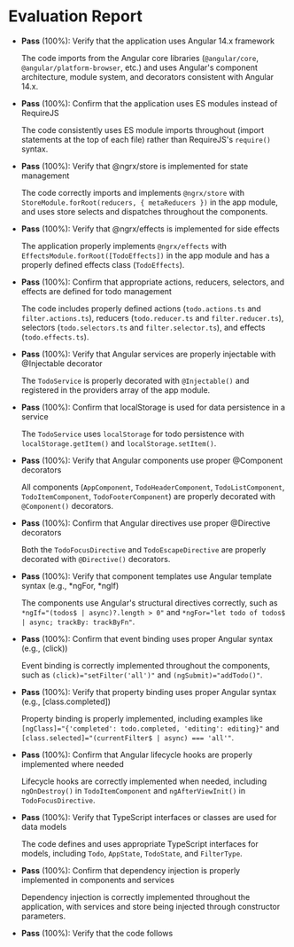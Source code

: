 # Evaluation Report

- **Pass** (100%): Verify that the application uses Angular 14.x framework
  
  The code imports from the Angular core libraries (`@angular/core`, `@angular/platform-browser`, etc.) and uses Angular's component architecture, module system, and decorators consistent with Angular 14.x.

- **Pass** (100%): Confirm that the application uses ES modules instead of RequireJS
  
  The code consistently uses ES module imports throughout (import statements at the top of each file) rather than RequireJS's `require()` syntax.

- **Pass** (100%): Verify that @ngrx/store is implemented for state management
  
  The code correctly imports and implements `@ngrx/store` with `StoreModule.forRoot(reducers, { metaReducers })` in the app module, and uses store selects and dispatches throughout the components.

- **Pass** (100%): Verify that @ngrx/effects is implemented for side effects
  
  The application properly implements `@ngrx/effects` with `EffectsModule.forRoot([TodoEffects])` in the app module and has a properly defined effects class (`TodoEffects`).

- **Pass** (100%): Confirm that appropriate actions, reducers, selectors, and effects are defined for todo management
  
  The code includes properly defined actions (`todo.actions.ts` and `filter.actions.ts`), reducers (`todo.reducer.ts` and `filter.reducer.ts`), selectors (`todo.selectors.ts` and `filter.selector.ts`), and effects (`todo.effects.ts`).

- **Pass** (100%): Verify that Angular services are properly injectable with @Injectable decorator
  
  The `TodoService` is properly decorated with `@Injectable()` and registered in the providers array of the app module.

- **Pass** (100%): Confirm that localStorage is used for data persistence in a service
  
  The `TodoService` uses `localStorage` for todo persistence with `localStorage.getItem()` and `localStorage.setItem()`.

- **Pass** (100%): Verify that Angular components use proper @Component decorators
  
  All components (`AppComponent`, `TodoHeaderComponent`, `TodoListComponent`, `TodoItemComponent`, `TodoFooterComponent`) are properly decorated with `@Component()` decorators.

- **Pass** (100%): Confirm that Angular directives use proper @Directive decorators
  
  Both the `TodoFocusDirective` and `TodoEscapeDirective` are properly decorated with `@Directive()` decorators.

- **Pass** (100%): Verify that component templates use Angular template syntax (e.g., *ngFor, *ngIf)
  
  The components use Angular's structural directives correctly, such as `*ngIf="(todos$ | async)?.length > 0"` and `*ngFor="let todo of todos$ | async; trackBy: trackByFn"`.

- **Pass** (100%): Confirm that event binding uses proper Angular syntax (e.g., (click))
  
  Event binding is correctly implemented throughout the components, such as `(click)="setFilter('all')"` and `(ngSubmit)="addTodo()"`.

- **Pass** (100%): Verify that property binding uses proper Angular syntax (e.g., [class.completed])
  
  Property binding is properly implemented, including examples like `[ngClass]="{'completed': todo.completed, 'editing': editing}"` and `[class.selected]="(currentFilter$ | async) === 'all'"`.

- **Pass** (100%): Confirm that Angular lifecycle hooks are properly implemented where needed
  
  Lifecycle hooks are correctly implemented when needed, including `ngOnDestroy()` in `TodoItemComponent` and `ngAfterViewInit()` in `TodoFocusDirective`.

- **Pass** (100%): Verify that TypeScript interfaces or classes are used for data models
  
  The code defines and uses appropriate TypeScript interfaces for models, including `Todo`, `AppState`, `TodoState`, and `FilterType`.

- **Pass** (100%): Confirm that dependency injection is properly implemented in components and services
  
  Dependency injection is correctly implemented throughout the application, with services and store being injected through constructor parameters.

- **Pass** (100%): Verify that the code follows